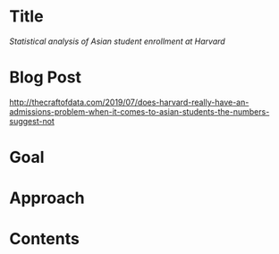 # Title

*Statistical analysis of Asian student enrollment at Harvard*

# Blog Post

http://thecraftofdata.com/2019/07/does-harvard-really-have-an-admissions-problem-when-it-comes-to-asian-students-the-numbers-suggest-not

# Goal

# Approach 

# Contents

